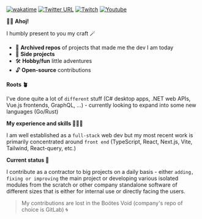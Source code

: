 [![wakatime](https://wakatime.com/badge/user/755ef717-8023-49d2-9a79-ceb6c64a9944.svg)](https://wakatime.com/@755ef717-8023-49d2-9a79-ceb6c64a9944) [![Twitter URL](https://img.shields.io/twitter/url/https/twitter.com/bukotsunikki.svg?style=social&label=Follow%20%40ondakx)](https://twitter.com/ondakx) <a href="https://twitch.tv/ondakxoxo"><img src="https://img.shields.io/twitch/status/ondakxoxo?label=Twitch" alt="Twitch"></a> <a href="https://www.youtube.com/channel/UChnxf2JcExyuzOWuoMhuHaw"><img src="https://img.shields.io/youtube/channel/views/UChnxf2JcExyuzOWuoMhuHaw?style=social" alt="Youtube" /></a>

👋🏻 **Ahoj!**

I humbly present to you my craft 🪄

- 🌱 **Archived repos** of projects that made me the dev I am today
- 🔮 **Side projects**
- 🛠️ **Hobby/fun** little adventures
- 🔓 **Open-source** contributions

**Roots 🪴**

I've done quite a lot of `different` stuff (C# desktop apps, .NET web APIs, Vue.js frontends, GraphQL, ...) - currently looking to expand into some new languages (Go/Rust)

**My experience and skills 🧑🏻‍💻**

I am well established as a `full-stack` web dev but my most recent work is primarily concentrated around `front end` (TypeScript, React, Next.js, Vite, Tailwind, React-query, etc.)

**Current status 🚥**

I contribute as a contractor to big projects on a daily basis - either `adding, fixing or improving` the main project or developing various isolated modules from the scratch or other company standalone software of different sizes that is either for internal use or directly facing the users.

> My contributions are lost in the Boötes Void (company's repo of choice is GitLab) 🌀
